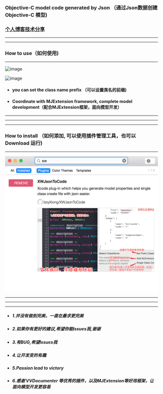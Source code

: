 ### Objective-C model code generated by Json （通过Json数据创建Objective-C 模型)

### [个人博客技术分享](http://blog.csdn.net/boyXiong)

---
---

### How to use（如何使用)
---

![image](http://img.blog.csdn.net/20150731002154042)

![image](http://img.blog.csdn.net/20150917193217724)




+ #### you can set the class name prefix （可以设置类名的前缀)


+ #### Coordinate with MJExtension framework, complete model development（配合MJExtension框架，面向模型开发）

---
---
---


### How to install （如何添加, 可以使用插件管理工具，也可以Download 运行)
---

![image](https://raw.githubusercontent.com/boyXiong/raw/master/picture/installDisplay.png)

---
---
---



+ ##### 1.并没有做到完美，一直在最求更完美

+ ##### 2.如果你有更好的建议,希望你能Issues我,谢谢

+ ##### 3.有BUG,希望Issues我

+ ##### 4.让开发变的有趣

+ ##### 5.Passion lead to victory

+ ##### 6.感谢 VVDocumenter 等优秀的插件，以及MJExtension等好用框架，让面向模型开发更容易




